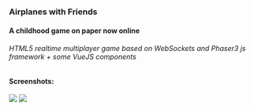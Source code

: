 ### Airplanes with Friends

#### A childhood game on paper now online

###### HTML5 realtime multiplayer game based on WebSockets and Phaser3 js framework + some VueJS components

#### Screenshots:

![](https://i.imgur.com/cqq21WA.png)
![](https://i.imgur.com/kjhGCMk.png)
